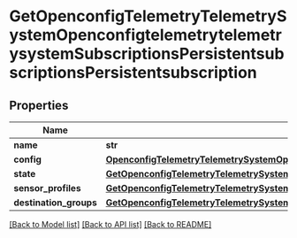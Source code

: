 # GetOpenconfigTelemetryTelemetrySystemOpenconfigtelemetrytelemetrysystemSubscriptionsPersistentsubscriptionsPersistentsubscription

## Properties
Name | Type | Description | Notes
------------ | ------------- | ------------- | -------------
**name** | **str** |  | 
**config** | [**OpenconfigTelemetryTelemetrySystemOpenconfigtelemetrytelemetrysystemSubscriptionsPersistentsubscriptionsConfig**](OpenconfigTelemetryTelemetrySystemOpenconfigtelemetrytelemetrysystemSubscriptionsPersistentsubscriptionsConfig.md) |  | [optional] 
**state** | [**GetOpenconfigTelemetryTelemetrySystemOpenconfigtelemetrytelemetrysystemSubscriptionsPersistentsubscriptionsState**](GetOpenconfigTelemetryTelemetrySystemOpenconfigtelemetrytelemetrysystemSubscriptionsPersistentsubscriptionsState.md) |  | [optional] 
**sensor_profiles** | [**GetOpenconfigTelemetryTelemetrySystemOpenconfigtelemetrytelemetrysystemSubscriptionsPersistentsubscriptionsSensorprofiles**](GetOpenconfigTelemetryTelemetrySystemOpenconfigtelemetrytelemetrysystemSubscriptionsPersistentsubscriptionsSensorprofiles.md) |  | [optional] 
**destination_groups** | [**GetOpenconfigTelemetryTelemetrySystemOpenconfigtelemetrytelemetrysystemSubscriptionsPersistentsubscriptionsDestinationgroups**](GetOpenconfigTelemetryTelemetrySystemOpenconfigtelemetrytelemetrysystemSubscriptionsPersistentsubscriptionsDestinationgroups.md) |  | [optional] 

[[Back to Model list]](../README.md#documentation-for-models) [[Back to API list]](../README.md#documentation-for-api-endpoints) [[Back to README]](../README.md)


